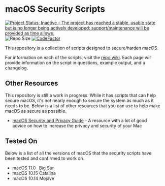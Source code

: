 # macOS Security Scripts

<!-- Active status commented out
[![Project Status: Active – The project has reached a stable, usable state and is being actively developed.](https://www.repostatus.org/badges/latest/active.svg)](https://www.repostatus.org/#active)
-->

[![Project Status: Inactive – The project has reached a stable, usable state but is no longer being actively developed; support/maintenance will be provided as time allows.](https://www.repostatus.org/badges/latest/inactive.svg)](https://www.repostatus.org/#inactive)
![Repo Size](https://img.shields.io/github/repo-size/StrangeRanger/macos-security-scripts)
[![CodeFactor](https://www.codefactor.io/repository/github/strangeranger/macos-security-scripts/badge)](https://www.codefactor.io/repository/github/strangeranger/macos-security-scripts)

This repository is a collection of scripts designed to secure/harden macOS.

For information on each of the scripts, visit the [repo wiki](https://github.com/StrangeRanger/macos-security-scripts/wiki). Each page will provide information on the script in questions, example output, and a changelog.

## Other Resources

This repository is still a work in progress. While it has scripts that can help secure macOS, it's not nearly enough to secure the system as much as it needs to be. Below is a list of other resources that you can use to help make macOS as secure as possible.

- [macOS Security and Privacy Guide](https://github.com/drduh/macOS-Security-and-Privacy-Guide) - A resource with a lot of good advice on how to increase the privacy and security of your Mac

## Tested On

Below is a list of all the versions of macOS that the security scripts have been tested and confirmed to work on.

- macOS 11.0&ensp; Big Sur
- macOS 10.15 Catalina
- macOS 10.14 Mojave
